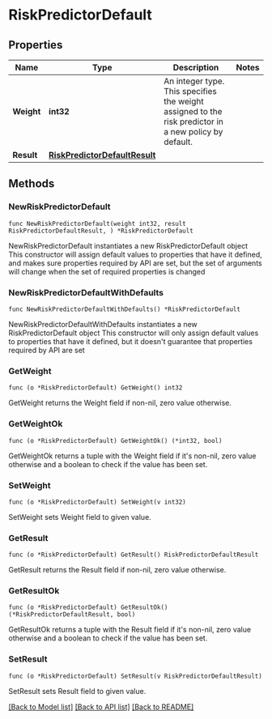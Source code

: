 # RiskPredictorDefault

## Properties

Name | Type | Description | Notes
------------ | ------------- | ------------- | -------------
**Weight** | **int32** | An integer type. This specifies the weight assigned to the risk predictor in a new policy by default. | 
**Result** | [**RiskPredictorDefaultResult**](RiskPredictorDefaultResult.md) |  | 

## Methods

### NewRiskPredictorDefault

`func NewRiskPredictorDefault(weight int32, result RiskPredictorDefaultResult, ) *RiskPredictorDefault`

NewRiskPredictorDefault instantiates a new RiskPredictorDefault object
This constructor will assign default values to properties that have it defined,
and makes sure properties required by API are set, but the set of arguments
will change when the set of required properties is changed

### NewRiskPredictorDefaultWithDefaults

`func NewRiskPredictorDefaultWithDefaults() *RiskPredictorDefault`

NewRiskPredictorDefaultWithDefaults instantiates a new RiskPredictorDefault object
This constructor will only assign default values to properties that have it defined,
but it doesn't guarantee that properties required by API are set

### GetWeight

`func (o *RiskPredictorDefault) GetWeight() int32`

GetWeight returns the Weight field if non-nil, zero value otherwise.

### GetWeightOk

`func (o *RiskPredictorDefault) GetWeightOk() (*int32, bool)`

GetWeightOk returns a tuple with the Weight field if it's non-nil, zero value otherwise
and a boolean to check if the value has been set.

### SetWeight

`func (o *RiskPredictorDefault) SetWeight(v int32)`

SetWeight sets Weight field to given value.


### GetResult

`func (o *RiskPredictorDefault) GetResult() RiskPredictorDefaultResult`

GetResult returns the Result field if non-nil, zero value otherwise.

### GetResultOk

`func (o *RiskPredictorDefault) GetResultOk() (*RiskPredictorDefaultResult, bool)`

GetResultOk returns a tuple with the Result field if it's non-nil, zero value otherwise
and a boolean to check if the value has been set.

### SetResult

`func (o *RiskPredictorDefault) SetResult(v RiskPredictorDefaultResult)`

SetResult sets Result field to given value.



[[Back to Model list]](../README.md#documentation-for-models) [[Back to API list]](../README.md#documentation-for-api-endpoints) [[Back to README]](../README.md)


